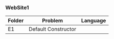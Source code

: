 
### WebSite1
| Folder | Problem                                                     |  Language   |
| ---- | ------------------------------------------------------------- | ----------- |
| E1    | Default Constructor                                           |   |

